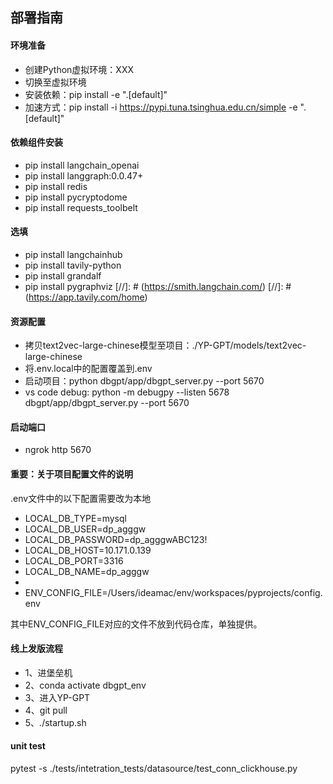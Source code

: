 ## 部署指南



#### 环境准备
* 创建Python虚拟环境：XXX
* 切换至虚拟环境
* 安装依赖：pip install -e ".[default]"
* 加速方式：pip install -i https://pypi.tuna.tsinghua.edu.cn/simple -e ".[default]"


#### 依赖组件安装
* pip install langchain_openai
* pip install langgraph:0.0.47+
* pip install redis
* pip install pycryptodome
* pip install requests_toolbelt


#### 选填
* pip install langchainhub
* pip install tavily-python
* pip install grandalf
* pip install pygraphviz
[//]: # (https://smith.langchain.com/)
[//]: # (https://app.tavily.com/home)


#### 资源配置
* 拷贝text2vec-large-chinese模型至项目：./YP-GPT/models/text2vec-large-chinese
* 将.env.local中的配置覆盖到.env
* 启动项目：python dbgpt/app/dbgpt_server.py --port 5670
* vs code debug: python -m debugpy --listen 5678 dbgpt/app/dbgpt_server.py --port 5670

#### 启动端口
* ngrok http 5670


#### 重要：关于项目配置文件的说明
.env文件中的以下配置需要改为本地
* LOCAL_DB_TYPE=mysql
* LOCAL_DB_USER=dp_agggw
* LOCAL_DB_PASSWORD=dp_agggwABC123!
* LOCAL_DB_HOST=10.171.0.139
* LOCAL_DB_PORT=3316
* LOCAL_DB_NAME=dp_agggw
* 
* ENV_CONFIG_FILE=/Users/ideamac/env/workspaces/pyprojects/config.env

其中ENV_CONFIG_FILE对应的文件不放到代码仓库，单独提供。

#### 线上发版流程
* 1、进堡垒机
* 2、conda activate dbgpt_env
* 3、进入YP-GPT
* 4、git pull
* 5、./startup.sh



#### unit test

pytest -s ./tests/intetration_tests/datasource/test_conn_clickhouse.py